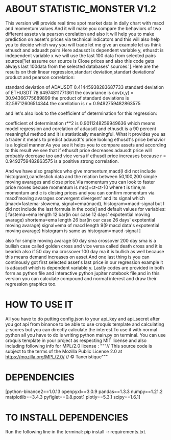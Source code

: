 # ABOUT STATISTIC_MONSTER V1.2
This version will  provide real time spot market data in daily chart with macd and momentum values.And it will make you compare the behaviors of two different assets via pearson corelation and also it will help you to make prediction on asset's prices via technical indicators and this will also help you to decide which way you will trade let me give an example let us think ethusdt and adausdt pairs.Here adausdt is dependent variable y, ethusdt is independent variable x we will use the last 100 data from selected pairs sources['let assume our source is Close prices and also this code gets always last 100data from the selected databases' sources.'].Here are the results on their linear regression,standart deviation,standart deviations' product and pearson correlation:

standard deviation of ADAUSDT 0.41445938283687733
standard deviation of ETHUSDT 78.64974811771361
the covariance is cov(x,y) =  30.94366775689899
the product of standard deviations is  32.59712606514344
the corellation is r =  0.9492759482863575

and let's also look to the coefficient of determination for this regression:

coefficient of determination r**2 is  0.9011248259949636 which means model regression and corelation of adausdt and ethusdt is a 90 percent meaningful method and it is statistically meaningful.
What it provides you as a trader it means to predict adausdt's price looking ethusdt's price behavior is a logical manner.As you see it helps you to compare assets and according to this result we see that if ethusdt price decreases adausdt price will probably decrease too and vice versa if ethusdt price increases because r =  0.9492759482863575 is a positive strong correlation.

And we have also graphics who give momentum,macd(I did not include histogram),candlestick data and the relation between 50,100,200 simple moving avarages and close price.Via momentum you can look to faster price moves becuse momentum is m(c)=ct-ct-10 where t is time,m momentum and c is closing prices and you can confirm momentum via macd'moving avarages convergent divergent' and its signal which 
[macd=fastema-slowema,
signal=ema(macd),
histogram=macd-signal but I did not include the last formula in the code] and default values for variables:
[
    fastema=ema length 12 bar(in our case 12 days' expotential moving avarage)
    shortema=ema length 26 bar(in our case 26 days' expotential moving avarage)
    signal=ema of macd length 9(9 macd data's expotential moving avarage)
    histogram is same as histogram=macd-signal
]

also for simple moving avarage 50 day sma crossover 200 day sma is a bullish case called golden cross and vice versa called death cross and it is bearish also if 50 day ma crossover 100 day ma it is bullish as well because this means demand increases on asset.And one last thing is you can continously got first selected asset's last price in our regression example it is adausdt which is dependent variable y.
Lastly codes are provided in both form as python file and interactive python jupiter notebook file,and in this version you can calculate compound and normal interest and draw their regression graphics too.

# HOW TO USE IT 

All you have to do putting config.json to your api_key and api_secret after you got api from binance to be able to use croquis template and calculating z-scores but you can directly calculate the interest.To use it with normal python all you have to do is writing python main.py on terminal.
You can use croquis template in your project as respecting MIT license and also including following info for MPL/2.0 license :
"""// This source code is subject to the terms of the Mozilla Public License 2.0 at https://mozilla.org/MPL/2.0/
// © Taneristique"""

# DEPENDENCIES

[python-binance2==1.0.13
openpyxl==3.0.9
pandas==1.3.3
numpy==1.21.2
matplotlib==3.4.3
pyfiglet==0.8.post1
plotly==5.3.1
scipy==1.6.1]

# TO INSTALL DEPENDENCIES 

Run the following line in the terminal: pip install -r requirements.txt.

